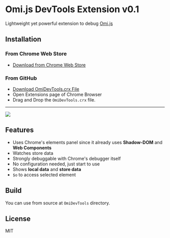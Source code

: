 # Omi.js DevTools Extension v0.1

Lightweight yet powerful extension to debug [Omi.js](https://github.com/Tencent/omi)

## Installation

### From Chrome Web Store

- [Download from Chrome Web Store](https://chrome.google.com/webstore/detail/omijs-devtools/pjgglfliglbhpcpalbpeloghnbceocmd)

### From GitHub

- [Download OmiDevTools.crx File](https://github.com/f/omi-devtools/blob/master/OmiDevTools.crx?raw=true)
- Open Extensions page of Chrome Browser
- Drag and Drop the `OmiDevTools.crx` file.

---

<img src="./omi-devtools.gif" />

## Features

- Uses Chrome's elements panel since it already uses **Shadow-DOM** and **Web Components**
- Watches store data
- Strongly debuggable with Chrome's debugger itself
- No configuration needed, just start to use
- Shows **local data** and **store data**
- `$o` to access selected element

## Build

You can use from source at `OmiDevTools` directory.

## License

MIT
